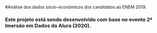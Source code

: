 #Análise dos dados sócio-econômicos dos candidatos ao ENEM 2019.

### Este projeto está sendo desenvolvido com base no evento 2ª Imersão em Dados da Alura (2020).

